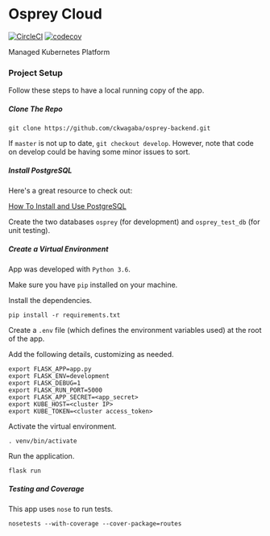 # Osprey Cloud

[![CircleCI](https://circleci.com/gh/crane-cloud/backend/tree/develop.svg?style=svg)](https://circleci.com/gh/crane-cloud/backend/tree/develop)
[![codecov](https://codecov.io/gh/crane-cloud/backend/branch/develop/graph/badge.svg)](https://codecov.io/gh/crane-cloud/backend)

Managed Kubernetes Platform

### Project Setup

Follow these steps to have a local running copy of the app.

##### Clone The Repo

`git clone https://github.com/ckwagaba/osprey-backend.git`

If `master` is not up to date, `git checkout develop`. However, note that code on develop could be having some minor issues to sort.

##### Install PostgreSQL

Here's a great resource to check out:

[How To Install and Use PostgreSQL](https://www.digitalocean.com/community/tutorials/how-to-install-and-use-postgresql-on-ubuntu-18-04)

Create the two databases `osprey` (for development) and `osprey_test_db` (for unit testing).

##### Create a Virtual Environment

App was developed with `Python 3.6`.

Make sure you have `pip` installed on your machine.

Install the dependencies.

`pip install -r requirements.txt`

Create a `.env` file (which defines the environment variables used) at the root of the app.

Add the following details, customizing as needed.

```
export FLASK_APP=app.py
export FLASK_ENV=development
export FLASK_DEBUG=1
export FLASK_RUN_PORT=5000
export FLASK_APP_SECRET=<app_secret>
export KUBE_HOST=<cluster IP>
export KUBE_TOKEN=<cluster access_token>
```

Activate the virtual environment.

`. venv/bin/activate`

Run the application.

`flask run`

##### Testing and Coverage

This app uses `nose` to run tests.

`nosetests --with-coverage --cover-package=routes`
